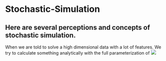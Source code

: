 # Stochastic-Simulation

## Here are several perceptions and concepts of stochastic simulation.

When we are told to solve a high dimensional data with a lot of features. 
We try to calculate something analytically with the full parameterization of 
<img src="http://chart.googleapis.com/chart?cht=tx&chl=\Large x=\frac{-b\pm\sqrt{b^2-4ac}}{2a}" style="border:none;">
